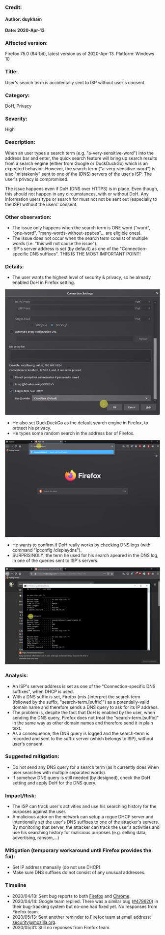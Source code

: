 ### Credit:
#### Author: duykham
#### Date: 2020-Apr-13

### Affected version:
Firefox 75.0 (64-bit), latest version as of 2020-Apr-13.
Platform: Windows 10

### Title:
User's search term is accidentally sent to ISP without user's consent.

### Category:
DoH, Privacy

### Severity:
High

### Description:
When an user types a search term (e.g. "a-very-sensitive-word") into the address bar and enter, the quick search feature will bring up search results from a search engine (either from Google or DuckDuckGo) which is an expected behavior.
However, the search term ("a-very-sensitive-word") is also "mistakenly" sent to one of the (DNS) servers of the user's ISP. The user's privacy is compromised.

The issue happens even if DoH (DNS over HTTPS) is in place. Even though, this should not happen in any circumstances, with or without DoH. Any information users type or search for must not not be sent out (especially to the ISP) without the users' consent.

### Other observation:
- The issue only happens when the search term is ONE word ("word", "one-word", "many-words-without-spaces"... are eligible ones).
- The issue does not occur when the search term consist of multiple words (i.e. "this will not cause the issue").
- ISP's server address is set (by default) as one of the "Connection-specific DNS suffixes". THIS IS THE MOST IMPORTANT POINT!

### Details:
- The user wants the highest level of security & privacy, so he already enabled DoH in Firefox setting.

![DNS over HTTPS is already enabled](./firefox-DoH.png "DNS over HTTPS is already enabled")

- He also set DuckDuckGo as the default search engine in Firefox, to protect his privacy.
- He types some random search in the address bar of Firefox.

![User searches for a term, it can be something very private](./firefox-search-data-leakage-1.png "Search term")

- He wants to confirm if DoH really works by checking DNS logs (with command "ipconfig /displaydns").
- SURPRISINGLY, the term he used for his search apeared in the DNS log, in one of the queries sent to ISP's servers.

![The search term is sent to the ISP\!](./firefox-search-data-leakage-2.png "The search term is sent to the ISP\!")

### Analysis:
- An ISP's server address is set as one of the "Connection-specific DNS suffixes", when DHCP is used.
- With a DNS suffix is set, Firefox (mis-)interpret the search term (followed by the suffix, "search-term.[suffix]") as a potentially-valid domain name and therefore sends a DNS query to ask for its IP address.
- The problem is, despite the fact that DoH is enabled by the user, when sending the DNS query, Firefox does not treat the "search-term.[suffix]" in the same way as other domain names and therefore send it in plain text.
- As a consequence, the DNS query is logged and the search-term is recorded and sent to the suffix server (which belongs to ISP), without user's consent.

### Suggested mitigation:
- Do not send any DNS query for a search term (as it currently does when user searches with multiple separated words).
- If somehow DNS query is still needed (by designed), check the DoH setting and apply DoH for the DNS query.

### Impact/Risk:
- The ISP can track user's activities and use his searching history for the purposes against the user.
- A malicious actor on the network can setup a rogue DHCP server and intentionally set the user's DNS suffixes to one of the attacker's servers. By monitoring that server, the attacker can track the user's activities and use his searching history for malicious purposes (e.g. selling data, advertising, ransom,...)

### Mitigation (temporary workaround until Firefox provides the fix):
- Set IP address manually (do not use DHCP).
- Make sure DNS suffixes do not consist of any unusual addresses.

### Timeline
- 2020/04/13: Sent bug reports to both [Firefox](security@mozilla.org) and [Chrome](https://bugs.chromium.org/p/chromium/issues/detail?id=1070282).
- 2020/04/14: Google team replied. There was a similar bug ([#479620](https://crbug.com/479620)) in their bug-tracking system but no-one had fixed yet. No responses from Firefox team.
- 2020/05/13: Sent another reminder to Firefox team at email address: security@mozilla.org.
- 2020/05/31: Still no reponses from Firefox team.
